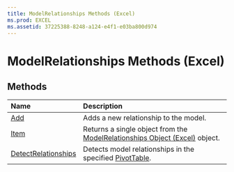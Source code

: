```yaml
---
title: ModelRelationships Methods (Excel)
ms.prod: EXCEL
ms.assetid: 37225388-8248-a124-e4f1-e03ba800d974
---
```



# ModelRelationships Methods (Excel)

## Methods



|**Name**|**Description**|
|:-----|:-----|
|[Add](modelrelationships-add-method-excel.md)|Adds a new relationship to the model.|
|[Item](modelrelationships-item-method-excel.md)|Returns a single object from the [ModelRelationships Object (Excel)](modelrelationships-object-excel.md) object.|
|[DetectRelationships](modelrelationships-detectrelationships-method-excel.md)|Detects model relationships in the specified [PivotTable](pivottable-object-excel.md).|

